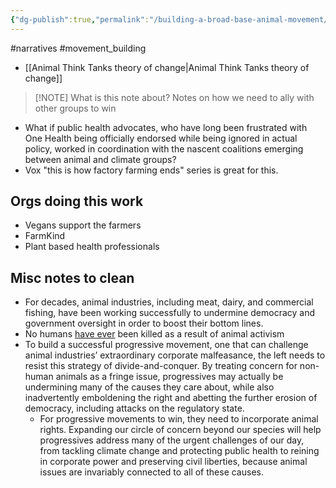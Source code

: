 ```yaml
---
{"dg-publish":true,"permalink":"/building-a-broad-base-animal-movement/","created":"2025-10-23T17:42:47.924+01:00","updated":"2025-10-23T18:06:08.738+01:00"}
---
```


#narratives #movement_building 

- [[Animal Think Tanks theory of change\|Animal Think Tanks theory of change]]

> [!NOTE] What is this note about?
> Notes on how we need to ally with other groups to win

- What if public health advocates, who have long been frustrated with One Health being officially endorsed while being ignored in actual policy, worked in coordination with the nascent coalitions emerging between animal and climate groups?
- Vox "this is how factory farming ends" series is great for this.

## Orgs doing this work
- Vegans support the farmers
- FarmKind
- Plant based health professionals

## Misc notes to clean
- For decades, animal industries, including meat, dairy, and commercial fishing, have been working successfully to undermine democracy and government oversight in order to boost their bottom lines.
- No humans [have ever](https://theintercept.com/2019/03/23/ecoterrorism-fbi-animal-rights/) been killed as a result of animal activism
- To build a successful progressive movement, one that can challenge animal industries’ extraordinary corporate malfeasance, the left needs to resist this strategy of divide-and-conquer. By treating concern for non-human animals as a fringe issue, progressives may actually be undermining many of the causes they care about, while also inadvertently emboldening the right and abetting the further erosion of democracy, including attacks on the regulatory state.
	- For progressive movements to win, they need to incorporate animal rights. Expanding our circle of concern beyond our species will help progressives address many of the urgent challenges of our day, from tackling climate change and protecting public health to reining in corporate power and preserving civil liberties, because animal issues are invariably connected to all of these causes.
